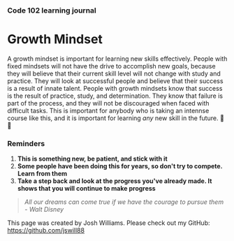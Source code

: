 ### Code 102 learning journal
# Growth Mindset

A growth mindset is important for learning new skills effectively. People with fixed mindsets will not have the drive to accomplish new goals, because they will believe that their current skill level will not change with study and practice. They will look at successful people and believe that their success is a result of innate talent. People with growth mindsets know that success is the result of practice, study, and determination. They know that failure is part of the process, and they will not be discouraged when faced with difficult tasks. This is important for anybody who is taking an intennse course like this, and it is important for learning *any* new skill in the future. :muscle: :punch:

### Reminders
1. **This is something new, be patient, and stick with it**
1. **Some people have been doing this for years, so don't try to compete. Learn from them**
1. **Take a step back and look at the progress you've already made. It shows that you will continue to make progress**

> *All our dreams can come true if we have the courage to pursue them - Walt Disney*

This page was created by Josh Williams. Please check out my GitHub: https://github.com/jswill88
